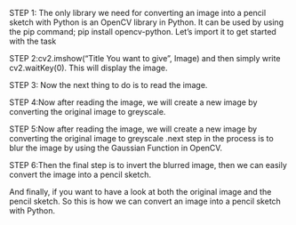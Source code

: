 STEP 1: The only library we need for converting an image into a pencil sketch with Python is an OpenCV library in Python. It can be used by using the pip command; pip install opencv-python.  Let’s import it to get started with the task

STEP 2:cv2.imshow(“Title You want to give”, Image) and then simply write cv2.waitKey(0). This will display the image.

STEP 3: Now the next thing to do is to read the image.

STEP 4:Now after reading the image, we will create a new image by converting the original image to greyscale.

STEP 5:Now after reading the image, we will create a new image by converting the original image to greyscale .next step in the process is to blur the image by using the Gaussian Function in OpenCV.

STEP 6:Then the final step is to invert the blurred image, then we can easily convert the image into a pencil sketch.

And finally, if you want to have a look at both the original image and the pencil sketch.
So this is how we can convert an image into a pencil sketch with Python.
